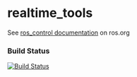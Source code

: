 realtime_tools
===========

See [ros_control documentation](http://ros.org/wiki/ros_control) on ros.org

### Build Status

[![Build Status](https://travis-ci.org/ros-controls/realtime_tools.png?branch=hydro-devel)](https://travis-ci.org/ros-controls/realtime_tools)